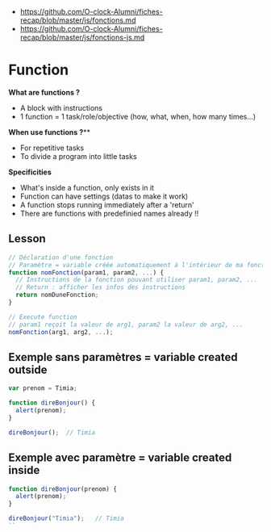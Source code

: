- https://github.com/O-clock-Alumni/fiches-recap/blob/master/js/fonctions.md
- https://github.com/O-clock-Alumni/fiches-recap/blob/master/js/fonctions-js.md

# Function 

**What are functions ?**

- A block with instructions
- 1 function = 1 task/role/objective (how, what, when, how many times...)

**When use functions ?****
- For repetitive tasks
- To divide a program into little tasks

**Specificities**
- What's inside a function, only exists in it
- Function can have settings (datas to make it work)
- A function stops running immediately after a 'return'
- There are functions with predefinied names already !!

## Lesson
```javascript
// Déclaration d'une fonction
// Paramètre = variable créée automatiquement à l'intérieur de ma fonction
function nomFonction(param1, param2, ...) {
  // Instructions de la fonction pouvant utiliser param1, param2, ...
  // Return : afficher les infos des instructions
  return nomDuneFonction;
}

// Execute function
// param1 reçoit la valeur de arg1, param2 la valeur de arg2, ...
nomFonction(arg1, arg2, ...); 
```
## Exemple sans paramètres = variable created outside
```javascript
var prenom = Timia;

function direBonjour() {
  alert(prenom);
}

direBonjour();  // Timia
```
## Exemple avec paramètre = variable created inside
```javascript
function direBonjour(prenom) {
  alert(prenom);
}

direBonjour("Timia");   // Timia
``
